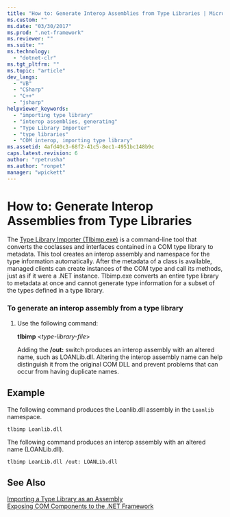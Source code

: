 ```yaml
---
title: "How to: Generate Interop Assemblies from Type Libraries | Microsoft Docs"
ms.custom: ""
ms.date: "03/30/2017"
ms.prod: ".net-framework"
ms.reviewer: ""
ms.suite: ""
ms.technology: 
  - "dotnet-clr"
ms.tgt_pltfrm: ""
ms.topic: "article"
dev_langs: 
  - "VB"
  - "CSharp"
  - "C++"
  - "jsharp"
helpviewer_keywords: 
  - "importing type library"
  - "interop assemblies, generating"
  - "Type Library Importer"
  - "type libraries"
  - "COM interop, importing type library"
ms.assetid: 4afd40c3-68f2-41c5-8ec1-4951bc148b9c
caps.latest.revision: 6
author: "rpetrusha"
ms.author: "ronpet"
manager: "wpickett"
---
```

# How to: Generate Interop Assemblies from Type Libraries
The [Type Library Importer (Tlbimp.exe)](../../../docs/framework/tools/tlbimp-exe-type-library-importer.md) is a command-line tool that converts the coclasses and interfaces contained in a COM type library to metadata. This tool creates an interop assembly and namespace for the type information automatically. After the metadata of a class is available, managed clients can create instances of the COM type and call its methods, just as if it were a .NET instance. Tlbimp.exe converts an entire type library to metadata at once and cannot generate type information for a subset of the types defined in a type library.  
  
### To generate an interop assembly from a type library  
  
1.  Use the following command:  
  
     **tlbimp** \<*type-library-file*>  
  
     Adding the **/out:** switch produces an interop assembly with an altered name, such as LOANLib.dll. Altering the interop assembly name can help distinguish it from the original COM DLL and prevent problems that can occur from having duplicate names.  
  
## Example  
 The following command produces the Loanlib.dll assembly in the `Loanlib` namespace.  
  
```  
tlbimp Loanlib.dll  
```  
  
 The following command produces an interop assembly with an altered name (LOANLib.dll).  
  
```  
tlbimp LoanLib.dll /out: LOANLib.dll  
```  
  
## See Also  
 [Importing a Type Library as an Assembly](../../../docs/framework/interop/importing-a-type-library-as-an-assembly.md)   
 [Exposing COM Components to the .NET Framework](../../../docs/framework/interop/exposing-com-components.md)